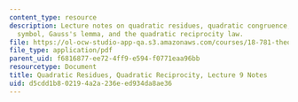 ```yaml
---
content_type: resource
description: Lecture notes on quadratic residues, quadratic congruence, the Legendre
  symbol, Gauss's lemma, and the quadratic reciprocity law.
file: https://ol-ocw-studio-app-qa.s3.amazonaws.com/courses/18-781-theory-of-numbers-spring-2012/d5cdd1b802194a2a236eed934da8ae36_MIT18_781S12_lec9.pdf
file_type: application/pdf
parent_uid: f6816877-ee72-4ff9-e594-f0771eaa96bb
resourcetype: Document
title: Quadratic Residues, Quadratic Reciprocity, Lecture 9 Notes
uid: d5cdd1b8-0219-4a2a-236e-ed934da8ae36
---
```

